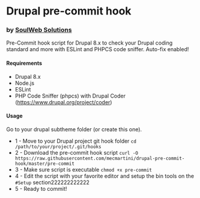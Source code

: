 # Drupal pre-commit hook
### by [SoulWeb Solutions](https://soulweb.it)

Pre-Commit hook script for Drupal 8.x to check your Drupal coding standard and more with ESLint and PHPCS code sniffer. Auto-fix enabled!

#### Requirements

* Drupal 8.x
* Node.js
* ESLint
* PHP Code Sniffer (phpcs) with Drupal Coder (https://www.drupal.org/project/coder)

#### Usage

Go to your drupal subtheme folder (or create this one).

* 1 - Move to your Drupal project git hook folder `cd /path/to/your/project/.git/hooks`
* 2 - Download the pre-commit hook script `curl -O https://raw.githubusercontent.com/mecmartini/drupal-pre-commit-hook/master/pre-commit`
* 3 - Make sure script is executable `chmod +x pre-commit`
* 4 - Edit the script with your favorite editor and setup the bin tools on the `#Setup` section222222222222
* 5 - Ready to commit!
